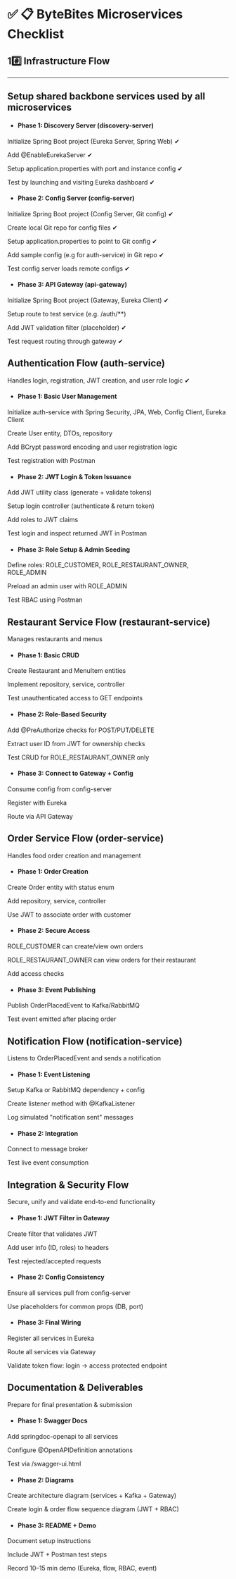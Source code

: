 # ✅ 📋 ByteBites Microservices Checklist
## 1#️⃣ Infrastructure Flow

---

## Setup shared backbone services used by all microservices


 - #### Phase 1: Discovery Server (discovery-server)
Initialize Spring Boot project (Eureka Server, Spring Web) ✔

Add @EnableEurekaServer ✔

Setup application.properties with port and instance config ✔

Test by launching and visiting Eureka dashboard ✔

 - #### Phase 2: Config Server (config-server)
Initialize Spring Boot project (Config Server, Git config) ✔

Create local Git repo for config files ✔

Setup application.properties to point to Git config ✔

Add sample config (e.g for auth-service) in Git repo ✔

Test config server loads remote configs ✔

- #### Phase 3: API Gateway (api-gateway)
Initialize Spring Boot project (Gateway, Eureka Client) ✔

Setup route to test service (e.g. /auth/**)

Add JWT validation filter (placeholder) ✔

Test request routing through gateway ✔

## Authentication Flow (auth-service)
Handles login, registration, JWT creation, and user role logic ✔

- #### Phase 1: Basic User Management
Initialize auth-service with Spring Security, JPA, Web, Config Client, Eureka Client

Create User entity, DTOs, repository

Add BCrypt password encoding and user registration logic

Test registration with Postman

- #### Phase 2: JWT Login & Token Issuance
Add JWT utility class (generate + validate tokens)

Setup login controller (authenticate & return token)

Add roles to JWT claims

Test login and inspect returned JWT in Postman

- #### Phase 3: Role Setup & Admin Seeding
Define roles: ROLE_CUSTOMER, ROLE_RESTAURANT_OWNER, ROLE_ADMIN

Preload an admin user with ROLE_ADMIN

Test RBAC using Postman

## Restaurant Service Flow (restaurant-service)
Manages restaurants and menus

- #### Phase 1: Basic CRUD
Create Restaurant and MenuItem entities

Implement repository, service, controller

Test unauthenticated access to GET endpoints

- #### Phase 2: Role-Based Security
Add @PreAuthorize checks for POST/PUT/DELETE

Extract user ID from JWT for ownership checks

Test CRUD for ROLE_RESTAURANT_OWNER only

- #### Phase 3: Connect to Gateway + Config
Consume config from config-server

Register with Eureka

Route via API Gateway

## Order Service Flow (order-service)
Handles food order creation and management

- #### Phase 1: Order Creation
Create Order entity with status enum

Add repository, service, controller

Use JWT to associate order with customer

- #### Phase 2: Secure Access
ROLE_CUSTOMER can create/view own orders

ROLE_RESTAURANT_OWNER can view orders for their restaurant

Add access checks

- #### Phase 3: Event Publishing
Publish OrderPlacedEvent to Kafka/RabbitMQ

Test event emitted after placing order

## Notification Flow (notification-service)
Listens to OrderPlacedEvent and sends a notification

- #### Phase 1: Event Listening
Setup Kafka or RabbitMQ dependency + config

Create listener method with @KafkaListener

Log simulated "notification sent" messages

- #### Phase 2: Integration
Connect to message broker

Test live event consumption

## Integration & Security Flow
Secure, unify and validate end-to-end functionality

- #### Phase 1: JWT Filter in Gateway
Create filter that validates JWT

Add user info (ID, roles) to headers

Test rejected/accepted requests

- #### Phase 2: Config Consistency
Ensure all services pull from config-server

Use placeholders for common props (DB, port)

- #### Phase 3: Final Wiring
Register all services in Eureka

Route all services via Gateway

Validate token flow: login → access protected endpoint

## Documentation & Deliverables
Prepare for final presentation & submission

- #### Phase 1: Swagger Docs
Add springdoc-openapi to all services

Configure @OpenAPIDefinition annotations

Test via /swagger-ui.html

- #### Phase 2: Diagrams
Create architecture diagram (services + Kafka + Gateway)

Create login & order flow sequence diagram (JWT + RBAC)

- #### Phase 3: README + Demo
Document setup instructions

Include JWT + Postman test steps

Record 10–15 min demo (Eureka, flow, RBAC, event)